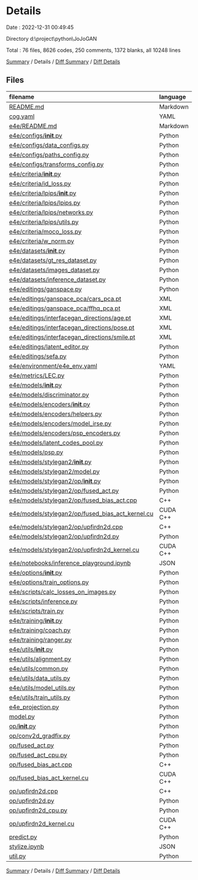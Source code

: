 # Details

Date : 2022-12-31 00:49:45

Directory d:\\project\\python\\JoJoGAN

Total : 76 files,  8626 codes, 250 comments, 1372 blanks, all 10248 lines

[Summary](results.md) / Details / [Diff Summary](diff.md) / [Diff Details](diff-details.md)

## Files
| filename | language | code | comment | blank | total |
| :--- | :--- | ---: | ---: | ---: | ---: |
| [README.md](/README.md) | Markdown | 38 | 0 | 16 | 54 |
| [cog.yaml](/cog.yaml) | YAML | 21 | 0 | 0 | 21 |
| [e4e/README.md](/e4e/README.md) | Markdown | 122 | 0 | 21 | 143 |
| [e4e/configs/__init__.py](/e4e/configs/__init__.py) | Python | 0 | 0 | 1 | 1 |
| [e4e/configs/data_configs.py](/e4e/configs/data_configs.py) | Python | 39 | 0 | 3 | 42 |
| [e4e/configs/paths_config.py](/e4e/configs/paths_config.py) | Python | 18 | 5 | 6 | 29 |
| [e4e/configs/transforms_config.py](/e4e/configs/transforms_config.py) | Python | 50 | 0 | 13 | 63 |
| [e4e/criteria/__init__.py](/e4e/criteria/__init__.py) | Python | 0 | 0 | 1 | 1 |
| [e4e/criteria/id_loss.py](/e4e/criteria/id_loss.py) | Python | 42 | 0 | 6 | 48 |
| [e4e/criteria/lpips/__init__.py](/e4e/criteria/lpips/__init__.py) | Python | 0 | 0 | 1 | 1 |
| [e4e/criteria/lpips/lpips.py](/e4e/criteria/lpips/lpips.py) | Python | 17 | 8 | 11 | 36 |
| [e4e/criteria/lpips/networks.py](/e4e/criteria/lpips/networks.py) | Python | 68 | 1 | 27 | 96 |
| [e4e/criteria/lpips/utils.py](/e4e/criteria/lpips/utils.py) | Python | 19 | 3 | 9 | 31 |
| [e4e/criteria/moco_loss.py](/e4e/criteria/moco_loss.py) | Python | 57 | 6 | 9 | 72 |
| [e4e/criteria/w_norm.py](/e4e/criteria/w_norm.py) | Python | 10 | 0 | 5 | 15 |
| [e4e/datasets/__init__.py](/e4e/datasets/__init__.py) | Python | 0 | 0 | 1 | 1 |
| [e4e/datasets/gt_res_dataset.py](/e4e/datasets/gt_res_dataset.py) | Python | 24 | 2 | 7 | 33 |
| [e4e/datasets/images_dataset.py](/e4e/datasets/images_dataset.py) | Python | 25 | 0 | 9 | 34 |
| [e4e/datasets/inference_dataset.py](/e4e/datasets/inference_dataset.py) | Python | 20 | 0 | 6 | 26 |
| [e4e/editings/ganspace.py](/e4e/editings/ganspace.py) | Python | 17 | 1 | 5 | 23 |
| [e4e/editings/ganspace_pca/cars_pca.pt](/e4e/editings/ganspace_pca/cars_pca.pt) | XML | 1,083 | 0 | 4 | 1,087 |
| [e4e/editings/ganspace_pca/ffhq_pca.pt](/e4e/editings/ganspace_pca/ffhq_pca.pt) | XML | 1,101 | 0 | 4 | 1,105 |
| [e4e/editings/interfacegan_directions/age.pt](/e4e/editings/interfacegan_directions/age.pt) | XML | 30 | 0 | 0 | 30 |
| [e4e/editings/interfacegan_directions/pose.pt](/e4e/editings/interfacegan_directions/pose.pt) | XML | 297 | 0 | 0 | 297 |
| [e4e/editings/interfacegan_directions/smile.pt](/e4e/editings/interfacegan_directions/smile.pt) | XML | 22 | 0 | 0 | 22 |
| [e4e/editings/latent_editor.py](/e4e/editings/latent_editor.py) | Python | 34 | 4 | 8 | 46 |
| [e4e/editings/sefa.py](/e4e/editings/sefa.py) | Python | 35 | 1 | 11 | 47 |
| [e4e/environment/e4e_env.yaml](/e4e/environment/e4e_env.yaml) | YAML | 72 | 0 | 2 | 74 |
| [e4e/metrics/LEC.py](/e4e/metrics/LEC.py) | Python | 81 | 27 | 27 | 135 |
| [e4e/models/__init__.py](/e4e/models/__init__.py) | Python | 0 | 0 | 1 | 1 |
| [e4e/models/discriminator.py](/e4e/models/discriminator.py) | Python | 15 | 0 | 6 | 21 |
| [e4e/models/encoders/__init__.py](/e4e/models/encoders/__init__.py) | Python | 0 | 0 | 1 | 1 |
| [e4e/models/encoders/helpers.py](/e4e/models/encoders/helpers.py) | Python | 99 | 19 | 23 | 141 |
| [e4e/models/encoders/model_irse.py](/e4e/models/encoders/model_irse.py) | Python | 58 | 9 | 18 | 85 |
| [e4e/models/encoders/psp_encoders.py](/e4e/models/encoders/psp_encoders.py) | Python | 173 | 1 | 27 | 201 |
| [e4e/models/latent_codes_pool.py](/e4e/models/latent_codes_pool.py) | Python | 33 | 17 | 6 | 56 |
| [e4e/models/psp.py](/e4e/models/psp.py) | Python | 82 | 3 | 15 | 100 |
| [e4e/models/stylegan2/__init__.py](/e4e/models/stylegan2/__init__.py) | Python | 0 | 0 | 1 | 1 |
| [e4e/models/stylegan2/model.py](/e4e/models/stylegan2/model.py) | Python | 497 | 3 | 179 | 679 |
| [e4e/models/stylegan2/op/__init__.py](/e4e/models/stylegan2/op/__init__.py) | Python | 0 | 0 | 1 | 1 |
| [e4e/models/stylegan2/op/fused_act.py](/e4e/models/stylegan2/op/fused_act.py) | Python | 61 | 0 | 25 | 86 |
| [e4e/models/stylegan2/op/fused_bias_act.cpp](/e4e/models/stylegan2/op/fused_bias_act.cpp) | C++ | 15 | 0 | 6 | 21 |
| [e4e/models/stylegan2/op/fused_bias_act_kernel.cu](/e4e/models/stylegan2/op/fused_bias_act_kernel.cu) | CUDA C++ | 71 | 5 | 23 | 99 |
| [e4e/models/stylegan2/op/upfirdn2d.cpp](/e4e/models/stylegan2/op/upfirdn2d.cpp) | C++ | 17 | 0 | 6 | 23 |
| [e4e/models/stylegan2/op/upfirdn2d.py](/e4e/models/stylegan2/op/upfirdn2d.py) | Python | 145 | 2 | 38 | 185 |
| [e4e/models/stylegan2/op/upfirdn2d_kernel.cu](/e4e/models/stylegan2/op/upfirdn2d_kernel.cu) | CUDA C++ | 208 | 5 | 59 | 272 |
| [e4e/notebooks/inference_playground.ipynb](/e4e/notebooks/inference_playground.ipynb) | JSON | 588 | 0 | 0 | 588 |
| [e4e/options/__init__.py](/e4e/options/__init__.py) | Python | 0 | 0 | 1 | 1 |
| [e4e/options/train_options.py](/e4e/options/train_options.py) | Python | 66 | 4 | 15 | 85 |
| [e4e/scripts/calc_losses_on_images.py](/e4e/scripts/calc_losses_on_images.py) | Python | 72 | 0 | 16 | 88 |
| [e4e/scripts/inference.py](/e4e/scripts/inference.py) | Python | 106 | 1 | 27 | 134 |
| [e4e/scripts/train.py](/e4e/scripts/train.py) | Python | 66 | 3 | 20 | 89 |
| [e4e/training/__init__.py](/e4e/training/__init__.py) | Python | 0 | 0 | 1 | 1 |
| [e4e/training/coach.py](/e4e/training/coach.py) | Python | 359 | 15 | 64 | 438 |
| [e4e/training/ranger.py](/e4e/training/ranger.py) | Python | 84 | 41 | 39 | 164 |
| [e4e/utils/__init__.py](/e4e/utils/__init__.py) | Python | 0 | 0 | 1 | 1 |
| [e4e/utils/alignment.py](/e4e/utils/alignment.py) | Python | 82 | 15 | 19 | 116 |
| [e4e/utils/common.py](/e4e/utils/common.py) | Python | 43 | 2 | 11 | 56 |
| [e4e/utils/data_utils.py](/e4e/utils/data_utils.py) | Python | 16 | 4 | 6 | 26 |
| [e4e/utils/model_utils.py](/e4e/utils/model_utils.py) | Python | 27 | 0 | 9 | 36 |
| [e4e/utils/train_utils.py](/e4e/utils/train_utils.py) | Python | 12 | 0 | 2 | 14 |
| [e4e_projection.py](/e4e_projection.py) | Python | 31 | 0 | 5 | 36 |
| [model.py](/model.py) | Python | 496 | 3 | 172 | 671 |
| [op/__init__.py](/op/__init__.py) | Python | 0 | 0 | 1 | 1 |
| [op/conv2d_gradfix.py](/op/conv2d_gradfix.py) | Python | 182 | 0 | 46 | 228 |
| [op/fused_act.py](/op/fused_act.py) | Python | 93 | 0 | 35 | 128 |
| [op/fused_act_cpu.py](/op/fused_act_cpu.py) | Python | 30 | 0 | 12 | 42 |
| [op/fused_bias_act.cpp](/op/fused_bias_act.cpp) | C++ | 15 | 0 | 6 | 21 |
| [op/fused_bias_act_kernel.cu](/op/fused_bias_act_kernel.cu) | CUDA C++ | 71 | 5 | 23 | 99 |
| [op/upfirdn2d.cpp](/op/upfirdn2d.cpp) | C++ | 17 | 0 | 6 | 23 |
| [op/upfirdn2d.py](/op/upfirdn2d.py) | Python | 145 | 2 | 41 | 188 |
| [op/upfirdn2d_cpu.py](/op/upfirdn2d_cpu.py) | Python | 46 | 0 | 15 | 61 |
| [op/upfirdn2d_kernel.cu](/op/upfirdn2d_kernel.cu) | CUDA C++ | 208 | 5 | 59 | 272 |
| [predict.py](/predict.py) | Python | 160 | 11 | 40 | 211 |
| [stylize.ipynb](/stylize.ipynb) | JSON | 628 | 0 | 0 | 628 |
| [util.py](/util.py) | Python | 167 | 17 | 32 | 216 |

[Summary](results.md) / Details / [Diff Summary](diff.md) / [Diff Details](diff-details.md)